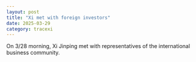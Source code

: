 ```yaml
---
layout: post
title: "Xi met with foreign investors"
date: 2025-03-29
category: tracexi
---
```


On 3/28 morning, Xi Jinping met with representatives of the international business community.